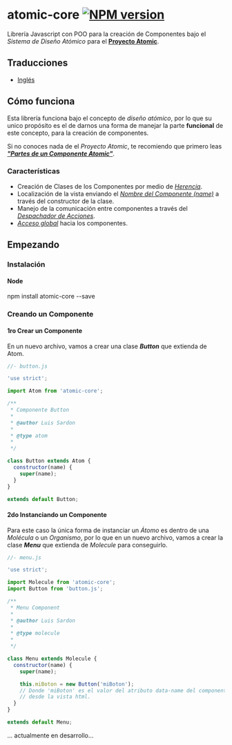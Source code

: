 # atomic-core [![NPM version][npm-image]][npm-url]
Librería Javascript con POO para la creación de Componentes bajo el *Sistema de
Diseño Atómico* para el
**[Proyecto Atomic](https://github.com/luissardon/atomic-proyect/blob/master/README-es.md)**.

## Traducciones
* [Inglés](https://github.com/luissardon/atomic-core/blob/master/README.md)

## Cómo funciona

Esta librería funciona bajo el concepto de *diseño atómico*, por lo que su unico
propósito es el de darnos una forma de manejar la parte **funcional** de este
concepto, para la creación de componentes.

Si no conoces nada de el *Proyecto Atomic*, te recomiendo que primero leas
***["Partes de un Componente Atomic"](#)***.

### Características
- Creación de Clases de los Componentes por medio de *[Herencia](#)*.
- Localización de la vista enviando el *[Nombre del Componente (name)](#)* a través
del constructor de la clase.
- Manejo de la comunicación entre componentes a través del
*[Despachador de Acciones](#)*.
- *[Acceso global](#)* hacia los componentes.

## Empezando

### Instalación

#### Node
npm install atomic-core --save

### Creando un Componente

#### 1ro Crear un Componente
En un nuevo archivo, vamos a crear una clase ***Button*** que extienda de Atom.

```javascript
//- button.js

'use strict';

import Atom from 'atomic-core';

/**
 * Componente Button
 *
 * @author Luis Sardon
 *
 * @type atom
 *
 */

class Button extends Atom {
  constructor(name) {
    super(name);
  }
}

extends default Button;
```

#### 2do Instanciando un Componente
Para este caso la única forma de instanciar un *Átomo* es dentro de una
*Molécula* o un *Organismo*, por lo que en un nuevo archivo, vamos a crear la
clase ***Menu*** que extienda de *Molecule* para conseguirlo.

```javascript
//- menu.js

'use strict';

import Molecule from 'atomic-core';
import Button from 'button.js';

/**
 * Menu Component
 *
 * @author Luis Sardon
 *
 * @type molecule
 *
 */

class Menu extends Molecule {
  constructor(name) {
    super(name);

    this.miBoton = new Button('miBoton');
    // Donde 'miBoton' es el valor del atributo data-name del componente
    // desde la vista html.
  }
}

extends default Menu;
```
... actualmente en desarrollo...

[npm-image]: https://img.shields.io/npm/v/atomic-core.svg?style=flat-square
[npm-url]: https://www.npmjs.com/package/atomic-core
